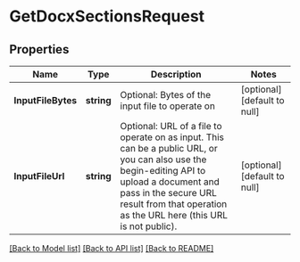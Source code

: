 # GetDocxSectionsRequest

## Properties
Name | Type | Description | Notes
------------ | ------------- | ------------- | -------------
**InputFileBytes** | **string** | Optional: Bytes of the input file to operate on | [optional] [default to null]
**InputFileUrl** | **string** | Optional: URL of a file to operate on as input.  This can be a public URL, or you can also use the begin-editing API to upload a document and pass in the secure URL result from that operation as the URL here (this URL is not public). | [optional] [default to null]

[[Back to Model list]](../README.md#documentation-for-models) [[Back to API list]](../README.md#documentation-for-api-endpoints) [[Back to README]](../README.md)


